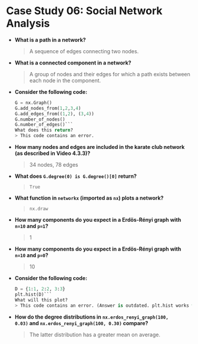 # Case Study 06: Social Network Analysis

- **What is a path in a network?**
	> A sequence of edges connecting two nodes.

- **What is a connected component in a network?**
	> A group of nodes and their edges for which a path exists between each node in the component.

- **Consider the following code:**
	```python
	G = nx.Graph()
	G.add_nodes_from(1,2,3,4)
	G.add_edges_from((1,2), (3,4))
	G.number_of_nodes()
	G.number_of_edges()```
	What does this return?
	> This code contains an error.

- **How many nodes and edges are included in the karate club network (as described in Video 4.3.3)?**
	> 34 nodes, 78 edges

- **What does `G.degree(0) is G.degree()[0]` return?**
	> `True`

- **What function in `networkx` (imported as `nx`) plots a network?**
	>`nx.draw`

- **How many components do you expect in a Erdös-Rényi graph with `n=10` and `p=1`?**
	> 1

- **How many components do you expect in a Erdös-Rényi graph with `n=10` and `p=0`?**
	> 10

- **Consider the following code:**
	```python
	D = {1:1, 2:2, 3:3}
	plt.hist(D)```
	What will this plot?
	> This code contains an error. (Answer is outdated. plt.hist works with dictionaries)

- **How do the degree distributions in `nx.erdos_renyi_graph(100, 0.03)` and `nx.erdos_renyi_graph(100, 0.30)` compare?**
	> The latter distribution has a greater mean on average.